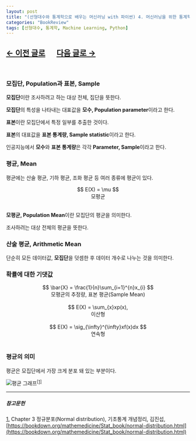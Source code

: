 ```yaml
---
layout: post
title: "(선형대수와 통계학으로 배우는 머신러닝 with 파이썬) 4. 머신러닝을 위한 통계학(1)"
categories: "BookReview"
tags: [선형대수, 통계학, Machine Learning, Python]
---
```


## [←  이전 글로](https://maizer2.github.io/bookreview/2022/04/10/(선형대수와-통계학으로-배우는-머신러닝-with-파이썬)-4.-머신러닝을-위한-통계학(1).html) 　 [다음 글로 →](https://maizer2.github.io/bookreview/2022/04/00/(선형대수와-통계학으로-배우는-머신러닝-with-파이썬)-5.-최적화.html)
<br/>

### 모집단, Population과 표본, Sample

**모집단**이란 조사하려고 하는 대상 전체, 집단을 뜻한다.

**모집단**의 특성을 나타내는 대표값을 **모수, Population parameter**이라고 한다.

**표본**이란 모집단에서 특정 일부를 추출한 것이다.

**표본**의 대표값을 **표본 통계량, Sample statistic**이라고 한다.

인공지능에서 **모수**와 **표본 통계량**은 각각 **Parameter, Sample**이라고 한다.

### 평균, Mean

평균에는 산술 평균, 기하 평균, 조화 평균 등 여러 종류에 평균이 있다.

<center>$$ E(X) = \mu $$</center>
<center>모평균</center><br/>

**모평균, Population Mean**이란 모집단의 평균을 의미한다.

조사하려는 대상 전체의 평균을 뜻한다.

### 산술 평균, Arithmetic Mean

단순히 모든 데이터값, **모집단**을 덧셈한 후 데이터 개수로 나누는 것을 의미한다.

### 확률에 대한 기댓값

<center>$$ \bar{X} = \frac{1}{n}\sum_{i=1}^{n}x_{i} $$</center>
<center>모평균의 추정량, 표본 평균(Sample Mean)</center><br/>

<center>$$ E(X) = \sum_{x}xp(x),</center>
<center>이산형</center><br/>

<center>$$ E(X) = \sig_{\infty}^{\infty}xf(x)dx $$</center>
<center>연속형</center><br/>

### 평균의 의미

평균은 모집단에서 가장 크게 분포 돼 있는 부분이다.

![평균 그래프](https://bookdown.org/mathemedicine/Stat_book/Basic-stat_files/figure-html/unnamed-chunk-8-1.png)<sup><a href="#footnote_1_1" name="footnote_1_2">[1]</a></sup>


---

##### 참고문헌

<a href="#footnote_1_2" name="footnote_1_1">1.</a> Chapter 3 정규분포(Normal distribution), 기초통계 개념정리, 김진섭, [https://bookdown.org/mathemedicine/Stat_book/normal-distribution.html](https://bookdown.org/mathemedicine/Stat_book/normal-distribution.html)